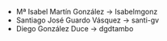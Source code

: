 * Mª Isabel Martín González  -> Isabelmgonz 
* Santiago José Guardo Vásquez -> santi-gv 
* Diego González Duce  -> dgdtambo 
